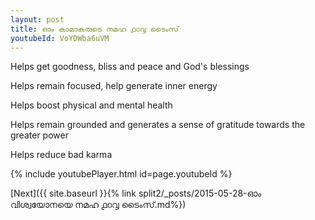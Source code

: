 ```yaml
---
layout: post
title: ഓം കാമാകരുടെ നമഹ ൧൦൮ ടൈംസ്
youtubeId: VoYDWba6uVM
---
```

 
 
Helps get goodness, bliss and peace and God's blessings
 
Helps remain focused, help generate inner energy 
 
Helps boost physical and mental health 
 
Helps remain grounded and generates a sense of gratitude towards the greater power 
 
Helps reduce bad karma
 
 
 
 


{% include youtubePlayer.html id=page.youtubeId %}
 
[Next]({{ site.baseurl }}{% link  split2/_posts/2015-05-28-ഓം വിശ്വയോനയെ നമഹ ൧൦൮ ടൈംസ്.md%})
 
